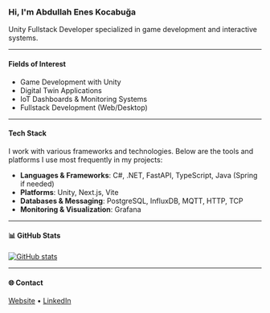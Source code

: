 ### Hi, I'm Abdullah Enes Kocabuğa

Unity Fullstack Developer specialized in game development and interactive systems.

---

#### Fields of Interest

- Game Development with Unity
- Digital Twin Applications
- IoT Dashboards & Monitoring Systems
- Fullstack Development (Web/Desktop)

---

#### Tech Stack

I work with various frameworks and technologies. Below are the tools and platforms I use most frequently in my projects:
- **Languages & Frameworks**: C#, .NET, FastAPI, TypeScript, Java (Spring if needed)
- **Platforms**: Unity, Next.js, Vite
- **Databases & Messaging**: PostgreSQL, InfluxDB, MQTT, HTTP, TCP
- **Monitoring & Visualization**: Grafana

---

#### 📊 GitHub Stats

[![GitHub stats](https://github-readme-stats.vercel.app/api?username=dev-aek&show_icons=true&hide_title=true&hide_rank=true&include_all_commits=true&hide=prs,issues&theme=default)](https://github.com/dev-aek)

---

#### 🌐 Contact

[Website](https://abdullaheneskocabuga.com.tr/) • [LinkedIn](https://www.linkedin.com/in/abdullah-enes-kocabuga)

